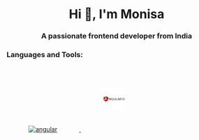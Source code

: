 <h1 align="center">Hi 👋, I'm Monisa</h1>
<h3 align="center">A passionate frontend developer from India</h3>
<h3 align="left">Languages and Tools:</h3>
<p dir="auto"> 
<a href="https://angular.io" target="_blank" rel="noreferrer"> 
<img src="https://angular.io/assets/images/logos/angular/angular.svg"  alt="angular" style="max-width: 100%;padding: 10%;" width="50" height="50"/> </a> 
<a href="https://angular.io" target="_blank" rel="noreferrer"> 
<img src="https://raw.githubusercontent.com/devicons/devicon/master/icons/angularjs/angularjs-original-wordmark.svg" alt="angularjs" style="max-width: 100%;padding: 10%"  width="50" height="50"/> </a> 

</p>
